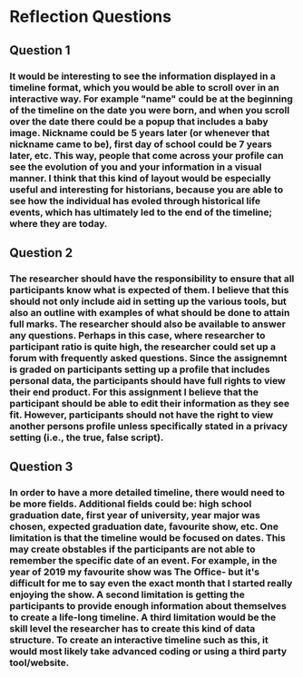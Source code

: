 # Reflection Questions 

## Question 1

### It would be interesting to see the information displayed in a timeline format, which you would be able to scroll over in an interactive way. For example "name" could be at the beginning of the timeline on the date you were born, and when you scroll over the date there could be a popup that includes a baby image. Nickname could be 5 years later (or whenever that nickname came to be), first day of school could be 7 years later, etc. This way, people that come across your profile can see the evolution of you and your information in a visual manner. I think that this kind of layout would be especially useful and interesting for historians, because you are able to see how the individual has evoled through historical life events, which has ultimately led to the end of the timeline; where they are today.

## Question 2

### The researcher should have the responsibility to ensure that all participants know what is expected of them. I believe that this should not only include aid in setting up the various tools, but also an outline with examples of what should be done to attain full marks. The researcher should also be available to answer any questions. Perhaps in this case, where researcher to participant ratio is quite high, the researcher could set up a forum with frequently asked questions. Since the assignemnt is graded on participants setting up a profile that includes personal data, the participants should have full rights to view their end product. For this assignment I believe that the participant should be able to edit their information as they see fit. However, participants should not have the right to view another persons profile unless specifically stated in a privacy setting (i.e., the true, false script).

## Question 3

### In order to have a more detailed timeline, there would need to be more fields. Additional fields could be: high school graduation date, first year of university, year major was chosen, expected graduation date, favourite show, etc. One limitation is that the timeline would be focused on dates. This may create obstables if the participants are not able to remember the specific date of an event. For example, in the year of 2019 my favourite show was The Office- but it's difficult for me to say even the exact month that I started really enjoying the show. A second limitation is getting the participants to provide enough information about themselves to create a life-long timeline. A third limitation would be the skill level the researcher has to create this kind of data structure. To create an interactive timeline such as this, it would most likely take advanced coding or using a third party tool/website. 